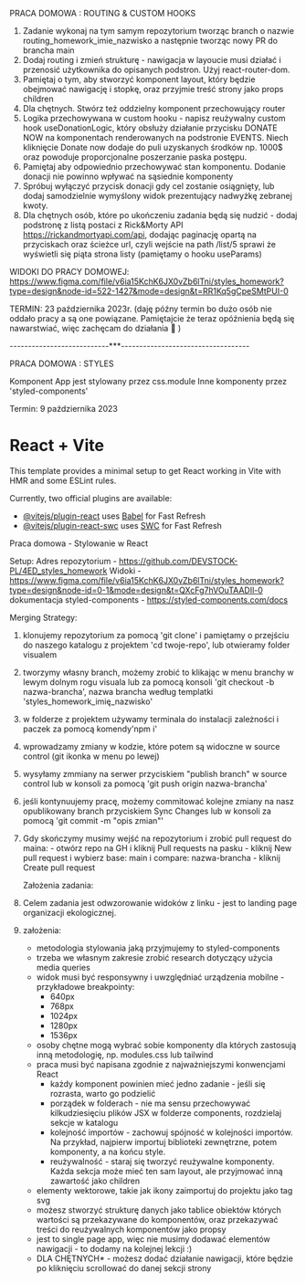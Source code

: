 PRACA DOMOWA : ROUTING & CUSTOM HOOKS

1. Zadanie wykonaj na tym samym repozytorium tworząc branch o nazwie routing_homework_imie_nazwisko a następnie tworząc nowy PR do brancha main
2. Dodaj routing i zmień strukturę - nawigacja w layoucie musi działać i przenosić użytkownika do opisanych podstron. Użyj react-router-dom.
3. Pamiętaj o tym, aby stworzyć komponent layout, który będzie obejmować nawigację i stopkę, oraz przyjmie treść strony jako props children
4. Dla chętnych. Stwórz też oddzielny komponent przechowujący router
5. Logika przechowywana w custom hooku - napisz reużywalny custom hook useDonationLogic, który obsłuży działanie przycisku DONATE NOW na komponentach renderowanych na podstronie EVENTS.
   Niech kliknięcie Donate now dodaje do puli uzyskanych środków np. 1000$ oraz powoduje proporcjonalne poszerzanie paska postępu.
6. Pamiętaj aby odpowiednio przechowywać stan komponentu. Dodanie donacji nie powinno wpływać na sąsiednie komponenty
7. Spróbuj wyłączyć przycisk donacji gdy cel zostanie osiągnięty, lub dodaj samodzielnie wymyślony widok prezentujący nadwyżkę zebranej kwoty.
8. Dla chętnych osób, które po ukończeniu zadania będą się nudzić - dodaj podstronę z listą postaci z Rick&Morty API https://rickandmortyapi.com/api,
   dodając paginację opartą na   przyciskach oraz ścieżce url, czyli wejście na path /list/5 sprawi że wyświetli się piąta strona listy (pamiętamy o hooku useParams)

WIDOKI DO PRACY DOMOWEJ:  https://www.figma.com/file/v6ia15KchK6JX0vZb6lTni/styles_homework?type=design&node-id=522-1427&mode=design&t=RR1Kq5gCpeSMtPUI-0

TERMIN: 23 października 2023r. (daję późny termin bo dużo osób nie oddało pracy a są one powiązane. Pamiętajcie że teraz opóźnienia będą się nawarstwiać, więc zachęcam do działania :slightly_smiling_face: )

---------------------------***-----------------------------------

PRACA DOMOWA : STYLES

Komponent App jest stylowany przez css.module
Inne komponenty przez 'styled-components'

Termin: 9 października 2023

# React + Vite

This template provides a minimal setup to get React working in Vite with HMR and some ESLint rules.

Currently, two official plugins are available:

- [@vitejs/plugin-react](https://github.com/vitejs/vite-plugin-react/blob/main/packages/plugin-react/README.md) uses [Babel](https://babeljs.io/) for Fast Refresh
- [@vitejs/plugin-react-swc](https://github.com/vitejs/vite-plugin-react-swc) uses [SWC](https://swc.rs/) for Fast Refresh

Praca domowa - Stylowanie w React

Setup:
Adres repozytorium - https://github.com/DEVSTOCK-PL/4ED_styles_homework
Widoki - https://www.figma.com/file/v6ia15KchK6JX0vZb6lTni/styles_homework?type=design&node-id=0-1&mode=design&t=QXcFg7hVOuTAADIl-0
dokumentacja styled-components - https://styled-components.com/docs

Merging Strategy:

1. klonujemy repozytorium za pomocą 'git clone' i pamiętamy o przejściu do naszego katalogu z projektem 'cd twoje-repo', lub otwieramy folder visualem
2. tworzymy własny branch, możemy zrobić to klikając w menu branchy w lewym dolnym rogu visuala lub za pomocą konsoli 'git checkout -b nazwa-brancha', nazwa brancha według templatki 'styles_homework_imię_nazwisko'
3. w folderze z projektem używamy terminala do instalacji zależności i paczek za pomocą komendy'npm i'
4. wprowadzamy zmiany w kodzie, które potem są widoczne w source control (git ikonka w menu po lewej)
5. wysyłamy zmmiany na serwer przyciskiem "publish branch" w source control lub w konsoli za pomocą 'git push origin nazwa-brancha'
6. jeśli kontynuujemy pracę, możemy commitować kolejne zmiany na nasz opublikowany branch przyciskiem Sync Changes lub w konsoli za pomocą 'git commit -m "opis zmian"'
7. Gdy skończymy musimy wejść na repozytorium i zrobić pull request do maina: - otwórz repo na GH i kliknij Pull requests na pasku - kliknij New pull request i wybierz base: main i compare: nazwa-brancha - kliknij Create pull request

   Założenia zadania:

8. Celem zadania jest odwzorowanie widoków z linku - jest to landing page organizacji ekologicznej.
9. założenia:
   - metodologia stylowania jaką przyjmujemy to styled-components
   - trzeba we własnym zakresie zrobić research dotyczący użycia media queries
   - widok musi być responsywny i uwzględniać urządzenia mobilne - przykładowe breakpointy:
     - 640px
     - 768px
     - 1024px
     - 1280px
     - 1536px
   - osoby chętne mogą wybrać sobie komponenty dla których zastosują inną metodologię, np. modules.css lub tailwind
   - praca musi być napisana zgodnie z najważniejszymi konwencjami React
     - każdy komponent powinien mieć jedno zadanie - jeśli się rozrasta, warto go podzielić
     - porządek w folderach - nie ma sensu przechowywać kilkudziesięciu plików JSX w folderze components, rozdzielaj sekcje w katalogu
     - kolejność importów - zachowuj spójność w kolejności importów. Na przykład, najpierw importuj biblioteki zewnętrzne, potem komponenty, a na końcu style.
     - reużywalność - staraj się tworzyć reużywalne komponenty. Każda sekcja może mieć ten sam layout, ale przyjmować inną zawartość jako children
   - elementy wektorowe, takie jak ikony zaimportuj do projektu jako tag svg
   - możesz stworzyć strukturę danych jako tablice obiektów których wartości są przekazywane do komponentów, oraz przekazywać treści do reużywalnych komponentów jako propsy
   - jest to single page app, więc nie musimy dodawać elementów nawigacji - to dodamy na kolejnej lekcji :)
   - DLA CHĘTNYCH\* - możesz dodać działanie nawigacji, które będzie po kliknięciu scrollować do danej sekcji strony
